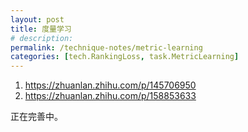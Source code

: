 ```yaml
---
layout: post
title: 度量学习
# description: 
permalink: /technique-notes/metric-learning
categories: [tech.RankingLoss, task.MetricLearning]
---
```


1. <https://zhuanlan.zhihu.com/p/145706950>
2. <https://zhuanlan.zhihu.com/p/158853633>

正在完善中。
